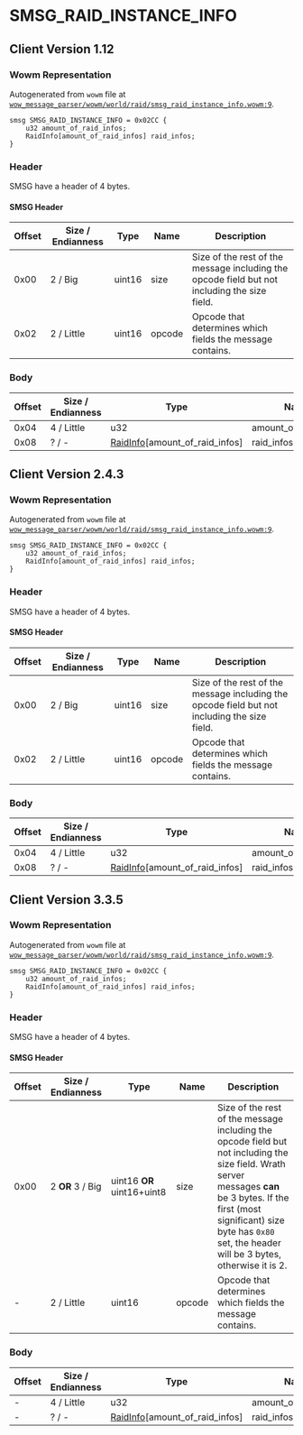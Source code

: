 # SMSG_RAID_INSTANCE_INFO

## Client Version 1.12

### Wowm Representation

Autogenerated from `wowm` file at [`wow_message_parser/wowm/world/raid/smsg_raid_instance_info.wowm:9`](https://github.com/gtker/wow_messages/tree/main/wow_message_parser/wowm/world/raid/smsg_raid_instance_info.wowm#L9).
```rust,ignore
smsg SMSG_RAID_INSTANCE_INFO = 0x02CC {
    u32 amount_of_raid_infos;
    RaidInfo[amount_of_raid_infos] raid_infos;
}
```
### Header

SMSG have a header of 4 bytes.

#### SMSG Header

| Offset | Size / Endianness | Type   | Name   | Description |
| ------ | ----------------- | ------ | ------ | ----------- |
| 0x00   | 2 / Big           | uint16 | size   | Size of the rest of the message including the opcode field but not including the size field.|
| 0x02   | 2 / Little        | uint16 | opcode | Opcode that determines which fields the message contains.|

### Body

| Offset | Size / Endianness | Type | Name | Description | Comment |
| ------ | ----------------- | ---- | ---- | ----------- | ------- |
| 0x04 | 4 / Little | u32 | amount_of_raid_infos |  |  |
| 0x08 | ? / - | [RaidInfo](raidinfo.md)[amount_of_raid_infos] | raid_infos |  |  |

## Client Version 2.4.3

### Wowm Representation

Autogenerated from `wowm` file at [`wow_message_parser/wowm/world/raid/smsg_raid_instance_info.wowm:9`](https://github.com/gtker/wow_messages/tree/main/wow_message_parser/wowm/world/raid/smsg_raid_instance_info.wowm#L9).
```rust,ignore
smsg SMSG_RAID_INSTANCE_INFO = 0x02CC {
    u32 amount_of_raid_infos;
    RaidInfo[amount_of_raid_infos] raid_infos;
}
```
### Header

SMSG have a header of 4 bytes.

#### SMSG Header

| Offset | Size / Endianness | Type   | Name   | Description |
| ------ | ----------------- | ------ | ------ | ----------- |
| 0x00   | 2 / Big           | uint16 | size   | Size of the rest of the message including the opcode field but not including the size field.|
| 0x02   | 2 / Little        | uint16 | opcode | Opcode that determines which fields the message contains.|

### Body

| Offset | Size / Endianness | Type | Name | Description | Comment |
| ------ | ----------------- | ---- | ---- | ----------- | ------- |
| 0x04 | 4 / Little | u32 | amount_of_raid_infos |  |  |
| 0x08 | ? / - | [RaidInfo](raidinfo.md)[amount_of_raid_infos] | raid_infos |  |  |

## Client Version 3.3.5

### Wowm Representation

Autogenerated from `wowm` file at [`wow_message_parser/wowm/world/raid/smsg_raid_instance_info.wowm:9`](https://github.com/gtker/wow_messages/tree/main/wow_message_parser/wowm/world/raid/smsg_raid_instance_info.wowm#L9).
```rust,ignore
smsg SMSG_RAID_INSTANCE_INFO = 0x02CC {
    u32 amount_of_raid_infos;
    RaidInfo[amount_of_raid_infos] raid_infos;
}
```
### Header

SMSG have a header of 4 bytes.

#### SMSG Header

| Offset | Size / Endianness | Type   | Name   | Description |
| ------ | ----------------- | ------ | ------ | ----------- |
| 0x00   | 2 **OR** 3 / Big           | uint16 **OR** uint16+uint8 | size | Size of the rest of the message including the opcode field but not including the size field. Wrath server messages **can** be 3 bytes. If the first (most significant) size byte has `0x80` set, the header will be 3 bytes, otherwise it is 2.|
| -      | 2 / Little| uint16 | opcode | Opcode that determines which fields the message contains. |

### Body

| Offset | Size / Endianness | Type | Name | Description | Comment |
| ------ | ----------------- | ---- | ---- | ----------- | ------- |
| - | 4 / Little | u32 | amount_of_raid_infos |  |  |
| - | ? / - | [RaidInfo](raidinfo.md)[amount_of_raid_infos] | raid_infos |  |  |

